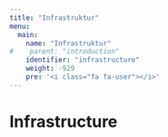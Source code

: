 ```yaml
---
title: "Infrastruktur"
menu:
  main:
    name: "Infrastruktur"
#    parent: "introduction"
    identifier: "infrastructure"
    weight: -929
    pre: '<i class="fa fa-user"></i>'
---
```


# Infrastructure
